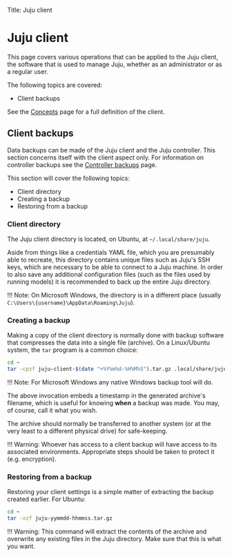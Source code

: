 Title: Juju client

# Juju client

This page covers various operations that can be applied to the Juju client, the
software that is used to manage Juju, whether as an administrator or as a
regular user.

The following topics are covered:

 - Client backups

<!--
 - Client upgrades
-->

See the [Concepts][concepts-client] page for a full definition of the client.

## Client backups

Data backups can be made of the Juju client and the Juju controller. This
section concerns itself with the client aspect only. For information on
controller backups see the [Controller backups][controllers-backups] page.

This section will cover the following topics:

 - Client directory
 - Creating a backup
 - Restoring from a backup

### Client directory

The Juju client directory is located, on Ubuntu, at `~/.local/share/juju`.

Aside from things like a credentials YAML file, which you are presumably able
to recreate, this directory contains unique files such as Juju's SSH keys,
which are necessary to be able to connect to a Juju machine. In order to also
save any additional configuration files (such as the files used by running
models) it is recommended to back up the entire Juju directory.

!!! Note: 
    On Microsoft Windows, the directory is in a different place (usually
    `C:\Users\{username}\AppData\Roaming\Juju`).

### Creating a backup

Making a copy of the client directory is normally done with backup software
that compresses the data into a single file (archive). On a Linux/Ubuntu
system, the `tar` program is a common choice:

```bash
cd ~
tar -cpzf juju-client-$(date "+%Y%m%d-%H%M%S").tar.gz .local/share/juju 
```

!!! Note:
    For Microsoft Windows any native Windows backup tool will do.

The above invocation embeds a timestamp in the generated archive's filename,
which is useful for knowing **when** a backup was made. You may, of course,
call it what you wish. 

The archive should normally be transferred to another system (or at the very
least to a different physical drive) for safe-keeping.

!!! Warning: 
    Whoever has access to a client backup will have access to its associated
    environments. Appropriate steps should be taken to protect it (e.g.
    encryption).
 
### Restoring from a backup

Restoring your client settings is a simple matter of extracting the backup
created earlier. For Ubuntu:

```bash
cd ~
tar -xzf juju-yymmdd-hhmmss.tar.gz 
```

!!! Warning: 
    This command will extract the contents of the archive and overwrite any
    existing files in the Juju directory. Make sure that this is what you want.


<!-- LINKS -->

[concepts-client]: juju-concepts.html#client
[controllers-backups]: controllers-backup.html
